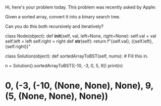 Hi, here's your problem today. This problem was recently asked by Apple:

Given a sorted array, convert it into a binary search tree.

Can you do this both recursively and iteratively?

class Node(object):
    def __init__(self, val, left=None, right=None):
        self.val = val
        self.left = left
        self.right = right
    def __str__(self):
      return f"{self.val}, ({self.left}, {self.right})"

class Solution(object):
    def sortedArrayToBST(self, nums):
      # Fill this in.

n = Solution().sortedArrayToBST([-10, -3, 0, 5, 9])
print(n)
# 0, (-3, (-10, (None, None), None), 9, (5, (None, None), None))
